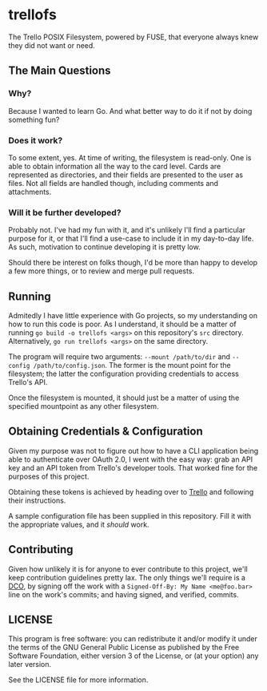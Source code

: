 # trellofs

The Trello POSIX Filesystem, powered by FUSE, that everyone always knew they
did not want or need.

## The Main Questions

### Why?

Because I wanted to learn Go. And what better way to do it if not by doing
something fun?

### Does it work?

To some extent, yes. At time of writing, the filesystem is read-only. One is
able to obtain information all the way to the card level. Cards are represented
as directories, and their fields are presented to the user as files. Not all
fields are handled though, including comments and attachments.

### Will it be further developed?

Probably not. I've had my fun with it, and it's unlikely I'll find a particular
purpose for it, or that I'll find a use-case to include it in my day-to-day
life. As such, motivation to continue developing it is pretty low.

Should there be interest on folks though, I'd be more than happy to develop
a few more things, or to review and merge pull requests.


## Running

Admitedly I have little experience with Go projects, so my understanding on
how to run this code is poor. As I understand, it should be a matter of
running `go build -o trellofs <args>` on this repository's `src` directory.
Alternatively, `go run trellofs <args>` on the same directory.

The program will require two arguments: `--mount /path/to/dir` and
`--config /path/to/config.json`. The former is the mount point for the
filesystem; the latter the configuration providing credentials to
access Trello's API.

Once the filesystem is mounted, it should just be a matter of using the
specified mountpoint as any other filesystem.


## Obtaining Credentials & Configuration

Given my purpose was not to figure out how to have a CLI application being
able to authenticate over OAuth 2.0, I went with the easy way: grab an API
key and an API token from Trello's developer tools. That worked fine for
the purposes of this project.

Obtaining these tokens is achieved by heading over to
[Trello](https://trello.com/app-key) and following their instructions.

A sample configuration file has been supplied in this repository. Fill it
with the appropriate values, and it _should_ work.


## Contributing

Given how unlikely it is for anyone to ever contribute to this project, we'll
keep contribution guidelines pretty lax. The only things we'll require is a
[DCO](https://developercertificate.org/), by signing off the work with a
`Signed-Off-By: My Name <me@foo.bar>` line on the work's commits; and having
signed, and verified, commits.

## LICENSE

This program is free software: you can redistribute it and/or modify
it under the terms of the GNU General Public License as published by
the Free Software Foundation, either version 3 of the License, or
(at your option) any later version.

See the LICENSE file for more information.

